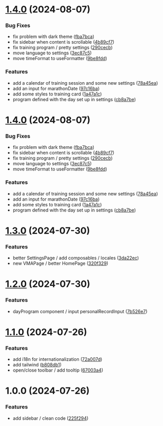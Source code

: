 # [1.4.0](https://github.com/TheoLaperrouse/SportProgram/compare/v1.3.0...v1.4.0) (2024-08-07)


### Bug Fixes

* fix problem with dark theme ([fba7bca](https://github.com/TheoLaperrouse/SportProgram/commit/fba7bca06031a2876828b7961168c990e3cff513))
* fix sidebar when content is scrollable ([4b89cf7](https://github.com/TheoLaperrouse/SportProgram/commit/4b89cf7541b1de7f4a9a27ffe3d11c9733373192))
* fix training program / pretty settings ([290cecb](https://github.com/TheoLaperrouse/SportProgram/commit/290cecbfe7e633740194ff22b8a45b6f087f29b3))
* move language to settings ([3ec87c5](https://github.com/TheoLaperrouse/SportProgram/commit/3ec87c552dab2ca9edb5d927742b9bbdafa013fc))
* move timeFormat to useFormatter ([9be8fdd](https://github.com/TheoLaperrouse/SportProgram/commit/9be8fddc306329fda72754ede617b9ed0bd744d6))


### Features

* add a calendar of training session and some new settings ([78a45ea](https://github.com/TheoLaperrouse/SportProgram/commit/78a45ead3c1fe7092dac7177d156f01465c8616e))
* add an input for marathonDate ([97c16ba](https://github.com/TheoLaperrouse/SportProgram/commit/97c16bad5a892494f3e5c3d2e88b6bd98e690ae8))
* add some styles to training card ([1a47a1c](https://github.com/TheoLaperrouse/SportProgram/commit/1a47a1ceb0694a00220e4265188487a62862c6fe))
* program defined with the day set up in settings ([cb8a7be](https://github.com/TheoLaperrouse/SportProgram/commit/cb8a7be606aa2f5998a134560b62c66ac3f25843))

# [1.4.0](https://github.com/TheoLaperrouse/SportProgram/compare/v1.3.0...v1.4.0) (2024-08-07)

### Bug Fixes

-   fix problem with dark theme ([fba7bca](https://github.com/TheoLaperrouse/SportProgram/commit/fba7bca06031a2876828b7961168c990e3cff513))
-   fix sidebar when content is scrollable ([4b89cf7](https://github.com/TheoLaperrouse/SportProgram/commit/4b89cf7541b1de7f4a9a27ffe3d11c9733373192))
-   fix training program / pretty settings ([290cecb](https://github.com/TheoLaperrouse/SportProgram/commit/290cecbfe7e633740194ff22b8a45b6f087f29b3))
-   move language to settings ([3ec87c5](https://github.com/TheoLaperrouse/SportProgram/commit/3ec87c552dab2ca9edb5d927742b9bbdafa013fc))
-   move timeFormat to useFormatter ([9be8fdd](https://github.com/TheoLaperrouse/SportProgram/commit/9be8fddc306329fda72754ede617b9ed0bd744d6))

### Features

-   add a calendar of training session and some new settings ([78a45ea](https://github.com/TheoLaperrouse/SportProgram/commit/78a45ead3c1fe7092dac7177d156f01465c8616e))
-   add an input for marathonDate ([97c16ba](https://github.com/TheoLaperrouse/SportProgram/commit/97c16bad5a892494f3e5c3d2e88b6bd98e690ae8))
-   add some styles to training card ([1a47a1c](https://github.com/TheoLaperrouse/SportProgram/commit/1a47a1ceb0694a00220e4265188487a62862c6fe))
-   program defined with the day set up in settings ([cb8a7be](https://github.com/TheoLaperrouse/SportProgram/commit/cb8a7be606aa2f5998a134560b62c66ac3f25843))

# [1.3.0](https://github.com/TheoLaperrouse/SportProgram/compare/v1.2.0...v1.3.0) (2024-07-30)

### Features

-   better SettingsPage / add composables / locales ([3da22ec](https://github.com/TheoLaperrouse/SportProgram/commit/3da22ec65c4f2283f6e5b6ea0fa6b7ef84ad6600))
-   new VMAPage / better HomePage ([320f329](https://github.com/TheoLaperrouse/SportProgram/commit/320f329be80c3d667bec30212e646774275dfcb2))

# [1.2.0](https://github.com/TheoLaperrouse/SportProgram/compare/v1.1.0...v1.2.0) (2024-07-30)

### Features

-   dayProgram component / input personalRecordInput ([7b526e7](https://github.com/TheoLaperrouse/SportProgram/commit/7b526e79340030f71575bc2d7902b0caeb9634d3))

# [1.1.0](https://github.com/TheoLaperrouse/SportProgram/compare/v1.0.0...v1.1.0) (2024-07-26)

### Features

-   add i18n for internationalization ([72a007d](https://github.com/TheoLaperrouse/SportProgram/commit/72a007d1f6f9d5e1b0d4813c3d9894da7b0b5078))
-   add tailwind ([b808db1](https://github.com/TheoLaperrouse/SportProgram/commit/b808db1a1e2beea9840c74d4dfb2b1e8c11eebc8))
-   open/close toolbar / add tooltip ([67003a4](https://github.com/TheoLaperrouse/SportProgram/commit/67003a4515e6a0f0599d2506ee2bda9687e90633))

# 1.0.0 (2024-07-26)

### Features

-   add sidebar / clean code ([225f294](https://github.com/TheoLaperrouse/SportProgram/commit/225f294221b678d37f1d339a456acbb24e3d3c59))
